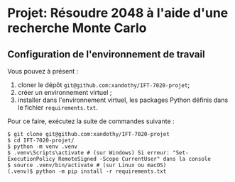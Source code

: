 # Projet: Résoudre 2048 à l'aide d'une recherche Monte Carlo


## Configuration de l'environnement de travail



Vous pouvez à présent :
1. cloner le dépôt `git@github.com:xandothy/IFT-7020-projet`;
2. créer un environnement virtuel ;
3. installer dans l'environnement virtuel, les packages Python définis dans le fichier
`requirements.txt`.

Pour ce faire, exécutez la suite de commandes suivante :
```shell
$ git clone git@github.com:xandothy/IFT-7020-projet
$ cd IFT-7020-projet/
$ python -m venv .venv
$ .venv\Scripts\activate # (sur Windows) Si erreur: "Set-ExecutionPolicy RemoteSigned -Scope CurrentUser" dans la console
$ source .venv/bin/activate # (sur Linux ou macOS)
(.venv)$ python -m pip install -r requirements.txt
```

